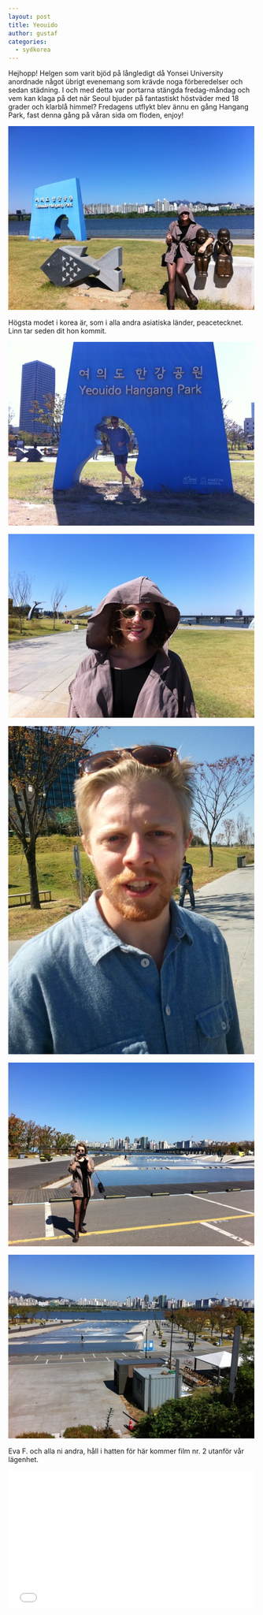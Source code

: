 ```yaml
---
layout: post
title: Yeouido
author: gustaf
categories:
  - sydkorea
---
```


Hejhopp! Helgen som varit bjöd på långledigt då Yonsei University anordnade något übrigt evenemang som krävde noga förberedelser och sedan städning. I och med detta var portarna stängda fredag-måndag och vem kan klaga på det när Seoul bjuder på fantastiskt höstväder med 18 grader och klarblå himmel? Fredagens utflykt blev ännu en gång Hangang Park, fast denna gång på våran sida om floden, enjoy!

![](/media/yeouido-1.jpg)

Högsta modet i korea är, som i alla andra asiatiska länder, peacetecknet. Linn tar seden dit hon kommit.

![](/media/yeouido-2.jpg)

![](/media/yeouido-3.jpg)

![](/media/yeouido-4.jpg)

![](/media/yeouido-5.jpg)

![](/media/yeouido-6.jpg)

Eva F. och alla ni andra, håll i hatten för här kommer film nr. 2 utanför vår lägenhet.

<iframe src="//player.vimeo.com/video/29962444?title=0&amp;byline=0&amp;portrait=0&amp;color=000000" width="500" height="281" frameborder="0"> </iframe>